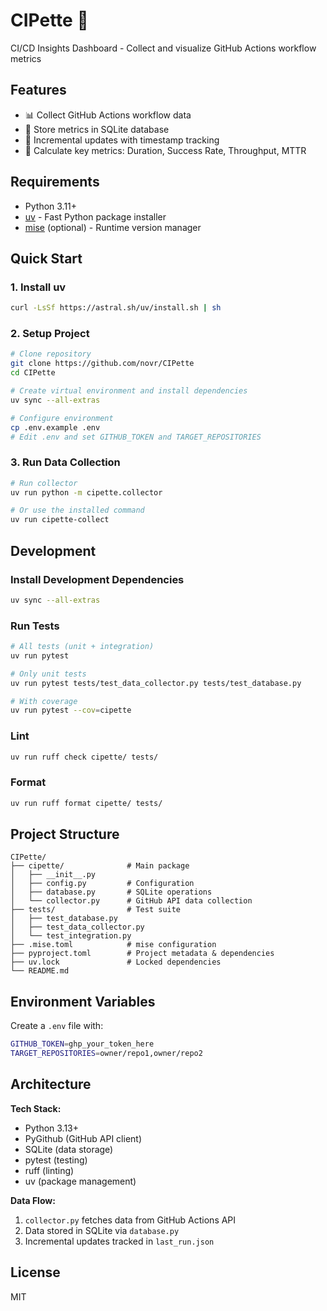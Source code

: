 # CIPette 🧪

CI/CD Insights Dashboard - Collect and visualize GitHub Actions workflow metrics

## Features

- 📊 Collect GitHub Actions workflow data
- 💾 Store metrics in SQLite database
- 🔄 Incremental updates with timestamp tracking
- 🎯 Calculate key metrics: Duration, Success Rate, Throughput, MTTR

## Requirements

- Python 3.11+
- [uv](https://github.com/astral-sh/uv) - Fast Python package installer
- [mise](https://mise.jdx.dev/) (optional) - Runtime version manager

## Quick Start

### 1. Install uv

```bash
curl -LsSf https://astral.sh/uv/install.sh | sh
```

### 2. Setup Project

```bash
# Clone repository
git clone https://github.com/novr/CIPette
cd CIPette

# Create virtual environment and install dependencies
uv sync --all-extras

# Configure environment
cp .env.example .env
# Edit .env and set GITHUB_TOKEN and TARGET_REPOSITORIES
```

### 3. Run Data Collection

```bash
# Run collector
uv run python -m cipette.collector

# Or use the installed command
uv run cipette-collect
```

## Development

### Install Development Dependencies

```bash
uv sync --all-extras
```

### Run Tests

```bash
# All tests (unit + integration)
uv run pytest

# Only unit tests
uv run pytest tests/test_data_collector.py tests/test_database.py

# With coverage
uv run pytest --cov=cipette
```

### Lint

```bash
uv run ruff check cipette/ tests/
```

### Format

```bash
uv run ruff format cipette/ tests/
```

## Project Structure

```
CIPette/
├── cipette/              # Main package
│   ├── __init__.py
│   ├── config.py         # Configuration
│   ├── database.py       # SQLite operations
│   └── collector.py      # GitHub API data collection
├── tests/                # Test suite
│   ├── test_database.py
│   ├── test_data_collector.py
│   └── test_integration.py
├── .mise.toml            # mise configuration
├── pyproject.toml        # Project metadata & dependencies
├── uv.lock               # Locked dependencies
└── README.md
```

## Environment Variables

Create a `.env` file with:

```bash
GITHUB_TOKEN=ghp_your_token_here
TARGET_REPOSITORIES=owner/repo1,owner/repo2
```

## Architecture

**Tech Stack:**
- Python 3.13+
- PyGithub (GitHub API client)
- SQLite (data storage)
- pytest (testing)
- ruff (linting)
- uv (package management)

**Data Flow:**
1. `collector.py` fetches data from GitHub Actions API
2. Data stored in SQLite via `database.py`
3. Incremental updates tracked in `last_run.json`

## License

MIT